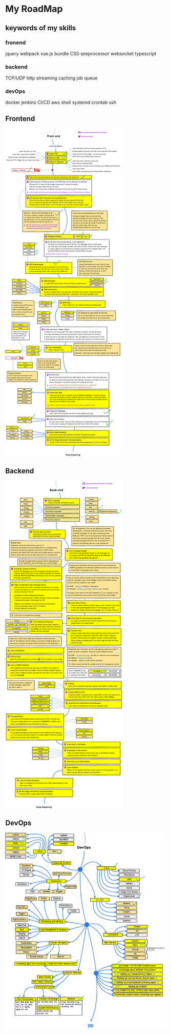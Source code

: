 My RoadMap
=======================

## keywords of my skills
### fronend
jquery webpack vue.js bundle CSS-preprocessor websocket typescript

### backend
TCP/UDP http streaming caching job queue

### devOps
docker jenkins CI/CD aws shell systemd crontab ssh

## Frontend
![placeholder](https://raw.githubusercontent.com/raphaelsoul/myRoadMap/master/frontend.png)

## Backend
![placeholder](https://raw.githubusercontent.com/raphaelsoul/myRoadMap/master/backend.png)

## DevOps
![placeholder](https://raw.githubusercontent.com/raphaelsoul/myRoadMap/master/devops.png)
